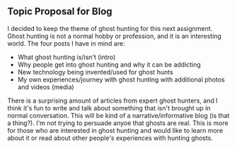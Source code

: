 ## Topic Proposal for Blog

I decided to keep the theme of ghost hunting for this next assignment. Ghost hunting is not a normal hobby or profession, and it is an interesting world. The four posts I have in mind are:
- What ghost hunting is/isn't (intro)
- Why people get into ghost hunting and why it can be addicting
- New technology being invented/used for ghost hunts
- My own experiences/journey with ghost hunting with additional photos and videos (media)

There is a surprising amount of articles from expert ghost hunters, and I think it's fun to write and talk about something that isn't brought up in normal conversation. This will be kind of a narrative/informative blog (is that a thing?). I'm not trying to persuade anyoe that ghosts are real. This is more for those who are interested in ghost hunting and would like to learn more about it or read about other people's experiences with hunting ghosts. 
